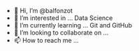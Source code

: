 - 👋 Hi, I’m @balfonzot
- 👀 I’m interested in ... Data Science
- 🌱 I’m currently learning ... Git and GitHub
- 💞️ I’m looking to collaborate on ...
- 📫 How to reach me ...

<!---
balfonzot/balfonzot is a ✨ special ✨ repository because its `README.md` (this file) appears on your GitHub profile.
You can click the Preview link to take a look at your changes.
--->
